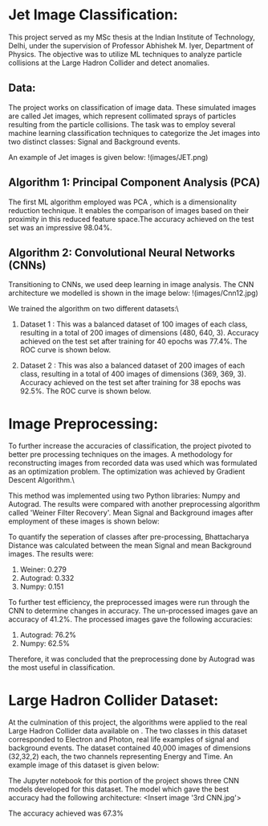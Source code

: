 # Jet Image Classification:

This project served as my MSc thesis at the Indian Institute of Technology, Delhi, under the supervision of Professor Abhishek M. Iyer, Department of Physics. The objective was to utilize ML techniques to analyze particle collisions at the Large Hadron Collider and detect anomalies.

## Data:
The project works on classification of image data. These simulated images are called Jet images, which represent collimated sprays of particles resulting from the particle collisions. The task was to employ several machine learning classification techniques to categorize the Jet images into two distinct classes: Signal and Background events.

An example of Jet images is given below:
!(images/JET.png)

## Algorithm 1: Principal Component Analysis (PCA)
The first ML algorithm employed was PCA <add link to JNB>, which is a dimensionality reduction technique. It enables the comparison of images based on their proximity in this reduced feature space.The accuracy achieved on the test set was an impressive 98.04%.


## Algorithm 2:  Convolutional Neural Networks (CNNs)
Transitioning to CNNs, we used deep learning in image analysis. The CNN architecture we modelled is shown in the image below:
!(images/Cnn12.jpg)

We trained the algorithm on two different datasets:\

1. Dataset 1  <add link to JNB>: This was a balanced dataset of 100 images of each class, resulting in a total of 200 images of dimensions (480, 640, 3). Accuracy achieved on the test set after training for 40 epochs was 77.4%. The ROC curve is shown below.
<Insert image roc100.jpg>

2. Dataset 2 <add link to JNB>: This was also a balanced dataset of 200 images of each class, resulting in a total of 400 images of dimensions (369, 369, 3). Accuracy achieved on the test set after training for 38 epochs was 92.5%. The ROC curve is shown below.
<Insert image roc200.jpg>



# Image Preprocessing:

To further increase the accuracies of classification, the project pivoted to better pre processing techniques  <add link to jupyter> on the images. A methodology for reconstructing images from recorded data was used which was formulated as an optimization problem. The optimization was achieved by Gradient Descent Algorithm.\

This method was implemented using two Python libraries: Numpy and Autograd. The results were compared with another preprocessing algorithm called 'Weiner Filter Recovery'. Mean Signal and Background images after employment of these images is shown below:\
<Insert image ALL.jpg>

To quantify the seperation of classes after pre-processing, Bhattacharya Distance was calculated between the mean Signal and mean Background images. The results were:
1. Weiner: 0.279
2. Autograd: 0.332
3. Numpy: 0.151 

To further test efficiency, the preprocessed images were run through the CNN to determine changes in accuracy. The un-processed images gave an accuracy of 41.2%. The processed images gave the following accuracies:
1. Autograd: 76.2%
2. Numpy:  62.5%

Therefore, it was concluded that the preprocessing done by Autograd was the most useful in classification.


# Large Hadron Collider Dataset:

At the culmination of this project, the algorithms were applied to the real Large Hadron Collider data available on <insert link>. The two classes in this dataset corresponded to Electron and Photon, real life examples of signal and background events. The dataset contained 40,000 images of dimensions (32,32,2) each, the two channels representing Energy and Time. An example image of this dataset is given below:
<Insert image Energy-time.png>

The Jupyter notebook <add link> for this portion of the project shows three CNN models developed for this dataset. The model which gave the best accuracy had the following architecture:
<Insert image '3rd CNN.jpg'>

The accuracy achieved was 67.3%

